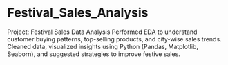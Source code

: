 # Festival_Sales_Analysis
Project: Festival Sales Data Analysis Performed EDA to understand customer buying patterns, top-selling products, and city-wise sales trends. Cleaned data, visualized insights using Python (Pandas, Matplotlib, Seaborn), and suggested strategies to improve festive sales.
